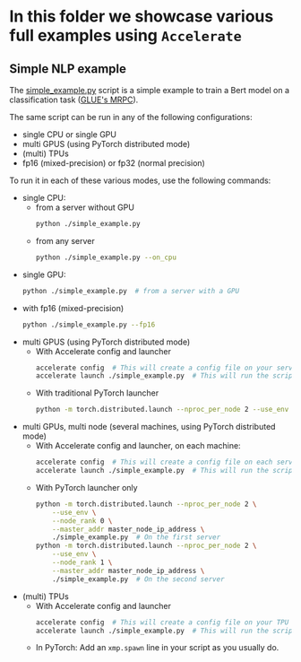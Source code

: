 # In this folder we showcase various full examples using `Accelerate`

## Simple NLP example

The [simple_example.py](./simple_example.py) script is a simple example to train a Bert model on a classification task ([GLUE's MRPC]()).

The same script can be run in any of the following configurations:
- single CPU or single GPU
- multi GPUS (using PyTorch distributed mode)
- (multi) TPUs
- fp16 (mixed-precision) or fp32 (normal precision)

To run it in each of these various modes, use the following commands:
- single CPU:
    * from a server without GPU
        ```bash
        python ./simple_example.py
        ```
    * from any server
        ```bash
        python ./simple_example.py --on_cpu
        ```
- single GPU:
    ```bash
    python ./simple_example.py  # from a server with a GPU
    ```
- with fp16 (mixed-precision)
    ```bash
    python ./simple_example.py --fp16
    ```
- multi GPUS (using PyTorch distributed mode)
    * With Accelerate config and launcher
        ```bash
        accelerate config  # This will create a config file on your server
        accelerate launch ./simple_example.py  # This will run the script on your server
        ```
    * With traditional PyTorch launcher
        ```bash
        python -m torch.distributed.launch --nproc_per_node 2 --use_env ./simple_example.py
        ```
- multi GPUs, multi node (several machines, using PyTorch distributed mode)
    * With Accelerate config and launcher, on each machine:
        ```bash
        accelerate config  # This will create a config file on each server
        accelerate launch ./simple_example.py  # This will run the script on each server
        ```
    * With PyTorch launcher only
        ```bash
        python -m torch.distributed.launch --nproc_per_node 2 \
            --use_env \
            --node_rank 0 \
            --master_addr master_node_ip_address \
            ./simple_example.py  # On the first server
        python -m torch.distributed.launch --nproc_per_node 2 \
            --use_env \
            --node_rank 1 \
            --master_addr master_node_ip_address \
            ./simple_example.py  # On the second server
        ```
- (multi) TPUs
    * With Accelerate config and launcher
        ```bash
        accelerate config  # This will create a config file on your TPU server
        accelerate launch ./simple_example.py  # This will run the script on each server
        ```
    * In PyTorch:
        Add an `xmp.spawn` line in your script as you usually do.
